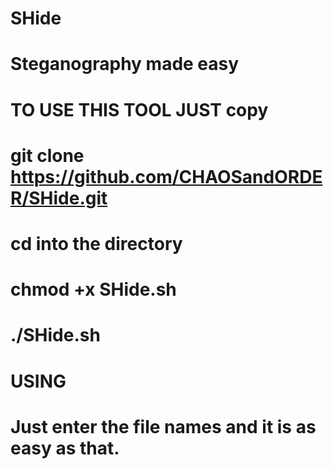# SHide
# Steganography made easy
#        
# TO USE THIS TOOL JUST copy
# git clone https://github.com/CHAOSandORDER/SHide.git
# cd into the directory
# chmod +x SHide.sh
# ./SHide.sh

# USING
#   
# Just enter the file names and it is as easy as that.

